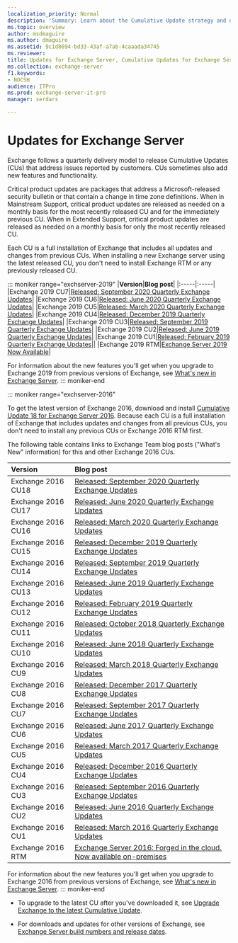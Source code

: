 ```yaml
---
localization_priority: Normal
description: 'Summary: Learn about the Cumulative Update strategy and delivery schedule in Exchange Server.'
ms.topic: overview
author: msdmaguire
ms.author: dmaguire
ms.assetid: 9c1d8694-bd33-43af-a7ab-4caaada34745
ms.reviewer: 
title: Updates for Exchange Server, Cumulative Updates for Exchange Server, Exchange Server 2016 CU, Cumulative Update Exchange 2016
ms.collection: exchange-server
f1.keywords:
- NOCSH
audience: ITPro
ms.prod: exchange-server-it-pro
manager: serdars

---
```


# Updates for Exchange Server

Exchange follows a quarterly delivery model to release Cumulative Updates (CUs) that address issues reported by customers. CUs sometimes also add new features and functionality.

Critical product updates are packages that address a Microsoft-released security bulletin or that contain a change in time zone definitions. When in Mainstream Support, critical product updates are released as needed on a monthly basis for the most recently released CU and for the immediately previous CU. When in Extended Support, critical product updates are released as needed on a monthly basis for only the most recently released CU.

Each CU is a full installation of Exchange that includes all updates and changes from previous CUs. When installing a new Exchange server using the latest released CU, you don't need to install Exchange RTM or any previously released CU.

::: moniker range="exchserver-2019"
|**Version**|**Blog post**|
|:-----|:-----|
|Exchange 2019 CU7|[Released: September 2020 Quarterly Exchange Updates](https://techcommunity.microsoft.com/t5/exchange-team-blog/released-september-2020-quarterly-exchange-updates/ba-p/1649072)|
|Exchange 2019 CU6|[Released: June 2020 Quarterly Exchange Updates](https://techcommunity.microsoft.com/t5/exchange-team-blog/released-june-2020-quarterly-exchange-updates/ba-p/1458993)|
|Exchange 2019 CU5|[Released: March 2020 Quarterly Exchange Updates](https://techcommunity.microsoft.com/t5/Exchange-Team-Blog/Released-March-2020-Quarterly-Exchange-Updates/ba-p/1231563)|
|Exchange 2019 CU4|[Released: December 2019 Quarterly Exchange Updates](https://techcommunity.microsoft.com/t5/Exchange-Team-Blog/Released-December-2019-Quarterly-Exchange-Updates/ba-p/1068848)|
|Exchange 2019 CU3|[Released: September 2019 Quarterly Exchange Updates](https://techcommunity.microsoft.com/t5/Exchange-Team-Blog/Released-September-2019-Quarterly-Exchange-Updates/ba-p/853699)|
|Exchange 2019 CU2|[Released: June 2019 Quarterly Exchange Updates](https://techcommunity.microsoft.com/t5/Exchange-Team-Blog/Released-June-2019-Quarterly-Exchange-Updates/ba-p/698398)|
|Exchange 2019 CU1|[Released: February 2019 Quarterly Exchange Updates](https://techcommunity.microsoft.com/t5/Exchange-Team-Blog/Released-February-2019-Quarterly-Exchange-Updates/ba-p/609061)||
|Exchange 2019 RTM|[Exchange Server 2019 Now Available](https://techcommunity.microsoft.com/t5/Exchange-Team-Blog/Exchange-Server-2019-Now-Available/ba-p/608610)|

For information about the new features you'll get when you upgrade to Exchange 2019 from previous versions of Exchange, see [What's new in Exchange Server](../new-features/new-features.md).
::: moniker-end

::: moniker range="exchserver-2016"

To get the latest version of Exchange 2016, download and install [Cumulative Update 18 for Exchange Server 2016](https://www.microsoft.com/download/details.aspx?FamilyID=42086856-b6eb-4c6c-96cd-1c9d33a07d04). Because each CU is a full installation of Exchange that includes updates and changes from all previous CUs, you don't need to install any previous CUs or Exchange 2016 RTM first.

The following table contains links to Exchange Team blog posts ("What's New" information) for this and other Exchange 2016 CUs.

|**Version**|**Blog post**|
|:-----|:-----|
|Exchange 2016 CU18|[Released: September 2020 Quarterly Exchange Updates](https://techcommunity.microsoft.com/t5/exchange-team-blog/released-september-2020-quarterly-exchange-updates/ba-p/1649072)|
|Exchange 2016 CU17|[Released: June 2020 Quarterly Exchange Updates](https://techcommunity.microsoft.com/t5/exchange-team-blog/released-june-2020-quarterly-exchange-updates/ba-p/1458993)|
|Exchange 2016 CU16|[Released: March 2020 Quarterly Exchange Updates](https://techcommunity.microsoft.com/t5/Exchange-Team-Blog/Released-March-2020-Quarterly-Exchange-Updates/ba-p/1231563)|
|Exchange 2016 CU15|[Released: December 2019 Quarterly Exchange Updates](https://techcommunity.microsoft.com/t5/Exchange-Team-Blog/Released-December-2019-Quarterly-Exchange-Updates/ba-p/1068848)|
|Exchange 2016 CU14|[Released: September 2019 Quarterly Exchange Updates](https://techcommunity.microsoft.com/t5/Exchange-Team-Blog/Released-September-2019-Quarterly-Exchange-Updates/ba-p/853699)|
|Exchange 2016 CU13|[Released: June 2019 Quarterly Exchange Updates](https://techcommunity.microsoft.com/t5/Exchange-Team-Blog/Released-June-2019-Quarterly-Exchange-Updates/ba-p/698398)|
|Exchange 2016 CU12|[Released: February 2019 Quarterly Exchange Updates](https://techcommunity.microsoft.com/t5/Exchange-Team-Blog/Released-February-2019-Quarterly-Exchange-Updates/ba-p/609061)|
|Exchange 2016 CU11|[Released: October 2018 Quarterly Exchange Updates](https://techcommunity.microsoft.com/t5/Exchange-Team-Blog/Released-October-2018-Quarterly-Exchange-Updates/ba-p/608455)|
|Exchange 2016 CU10|[Released: June 2018 Quarterly Exchange Updates](https://techcommunity.microsoft.com/t5/exchange-team-blog/released-june-2018-quarterly-exchange-updates/ba-p/607964)|
|Exchange 2016 CU9|[Released: March 2018 Quarterly Exchange Updates](https://techcommunity.microsoft.com/t5/exchange-team-blog/released-march-2018-quarterly-exchange-updates/ba-p/607750)|
|Exchange 2016 CU8|[Released: December 2017 Quarterly Exchange Updates](https://techcommunity.microsoft.com/t5/exchange-team-blog/released-december-2017-quarterly-exchange-updates/ba-p/607541)|
|Exchange 2016 CU7|[Released: September 2017 Quarterly Exchange Updates](https://techcommunity.microsoft.com/t5/exchange-team-blog/released-september-2017-quarterly-exchange-updates/ba-p/607155)|
|Exchange 2016 CU6|[Released: June 2017 Quarterly Exchange Updates](https://techcommunity.microsoft.com/t5/exchange-team-blog/released-june-2017-quarterly-exchange-updates/ba-p/607004)|
|Exchange 2016 CU5|[Released: March 2017 Quarterly Exchange Updates](https://techcommunity.microsoft.com/t5/exchange-team-blog/released-march-2017-quarterly-exchange-updates/ba-p/606533)|
|Exchange 2016 CU4|[Released: December 2016 Quarterly Exchange Updates](https://techcommunity.microsoft.com/t5/exchange-team-blog/released-december-2016-quarterly-exchange-updates/ba-p/606193)|
|Exchange 2016 CU3|[Released: September 2016 Quarterly Exchange Updates](https://techcommunity.microsoft.com/t5/exchange-team-blog/released-september-2016-quarterly-exchange-updates/ba-p/605402)|
|Exchange 2016 CU2|[Released: June 2016 Quarterly Exchange Updates](https://techcommunity.microsoft.com/t5/exchange-team-blog/released-june-2016-quarterly-exchange-updates/ba-p/604877)|
|Exchange 2016 CU1|[Released: March 2016 Quarterly Exchange Updates](https://techcommunity.microsoft.com/t5/exchange-team-blog/released-march-2016-quarterly-exchange-updates/ba-p/604375)|
|Exchange 2016 RTM|[Exchange Server 2016: Forged in the cloud. Now available on-premises](https://techcommunity.microsoft.com/t5/exchange-team-blog/exchange-server-2016-forged-in-the-cloud-now-available-on/ba-p/604085)|

For information about the new features you'll get when you upgrade to Exchange 2016 from previous versions of Exchange, see [What's new in Exchange Server](../new-features/new-features.md).
::: moniker-end

- To upgrade to the latest CU after you've downloaded it, see [Upgrade Exchange to the latest Cumulative Update](../plan-and-deploy/install-cumulative-updates.md).

- For downloads and updates for other versions of Exchange, see [Exchange Server build numbers and release dates](https://docs.microsoft.com/Exchange/new-features/build-numbers-and-release-dates).
